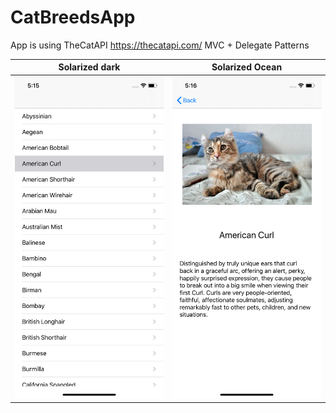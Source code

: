 # CatBreedsApp


App is using TheCatAPI https://thecatapi.com/
MVC + Delegate Patterns

Solarized dark             |  Solarized Ocean
:-------------------------:|:-------------------------:
![](screenshots/screen1.png)  |  ![](screenshots/screen2.png)
